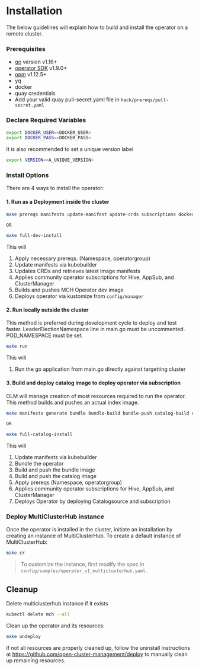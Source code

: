 [comment]: # ( Copyright Contributors to the Open Cluster Management project )

# Installation

The below guidelines will explain how to build and install the operator on a remote cluster.

### Prerequisites

- [go][go_tool] version v1.16+
- [operator SDK][osdk] v1.9.0+
- [opm][opm] v1.12.5+
- yq
- docker
- quay credentials
- Add your valid quay pull-secret.yaml file in `hack/prereqs/pull-secret.yaml`

### Declare Required Variables

```bash
export DOCKER_USER=<DOCKER_USER>
export DOCKER_PASS=<DOCKER_PASS>
```

It is also recommended to set a unique version label
```bash
export VERSION=<A_UNIQUE_VERSION>
```

### Install Options

There are 4 ways to install the operator:

#### 1. Run as a Deployment inside the cluster
```bash
make prereqs manifests update-manifest update-crds subscriptions docker-build docker-push deploy

OR 

make full-dev-install
```

This will 
1. Apply necessary prereqs. (Namespace, operatorgroup)
2. Update manifests via kubebuilder
3. Updates CRDs and retrieves latest image manifests
4. Applies community operator subscriptions for Hive, AppSub, and ClusterManager
5. Builds and pushes MCH Operator dev image
6. Deploys operator via kustomize from `config/manager`

#### 2. Run locally outside the cluster
This method is preferred during development cycle to deploy and test faster. LeaderElectionNamespace line in main.go must be uncommented. POD_NAMESPACE must be set.

```bash
make run
```

This will 
1. Run the go application from main.go directly against targetting cluster

#### 3. Build and deploy catalog image to deploy operator via subscription
OLM will manage creation of most resources required to run the operator. This method builds and pushes an actual index image.

```bash
make manifests generate bundle bundle-build bundle-push catalog-build catalog-push prereqs subscriptions catalog

OR

make full-catalog-install
```

This will 
1. Update manifests via kubebuilder
2. Bundle the operator
3. Build and push the bundle image
4. Build and push the catalog image
5. Apply prereqs (Namespace, operatorgroup)
6. Applies community operator subscriptions for Hive, AppSub, and ClusterManager
7. Deploys Operator by deploying Catalogsource and subscription

### Deploy MultiClusterHub instance
Once the operator is installed in the cluster, initiate an installation by creating an instance of MultiClusterHub. To create a default instance of MultiClusterHub:
```bash
make cr
```
> To customize the instance, first modify the spec in `config/samples/operator_v1_multiclusterhub.yaml`.

## Cleanup
Delete multiclusterhub instance if it exists
```bash
kubectl delete mch --all
```

Clean up the operator and its resources:
```bash
make undeploy
```

If not all resources are properly cleaned up, follow the uninstall instructions at https://github.com/open-cluster-management/deploy to manually clean up remaining resources.


[go_tool]:https://golang.org/dl/
[osdk]:https://github.com/operator-framework/operator-sdk/releases
[opm]:https://github.com/operator-framework/operator-registry/releases
